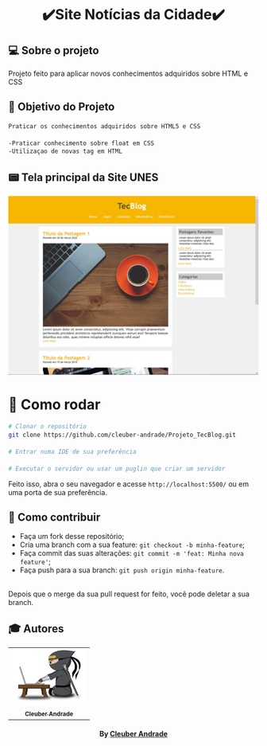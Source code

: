 <h1 align="center"> 
  ✔️Site Notícias da Cidade✔️
</h1>

## 💻 Sobre o projeto

Projeto feito para aplicar novos conhecimentos adquiridos sobre HTML e CSS

## :dart: Objetivo do Projeto

```bash
Praticar os conhecimentos adquiridos sobre HTML5 e CSS

-Praticar conhecimento sobre float em CSS
-Utilizaçao de novas tag em HTML

```

## :pager: Tela principal da Site UNES 

 <img src="img/tecblog.jpg" alt="Tela Principal">

 # 👷 Como rodar

```bash
# Clonar o repositório
git clone https://github.com/cleuber-andrade/Projeto_TecBlog.git

# Entrar numa IDE de sua preferência 

# Executar o servidor ou usar um puglin que criar um servidor

```

Feito isso, abra o seu navegador e acesse `http://localhost:5500/`
ou em uma porta de sua preferência.

 ## 🤔 Como contribuir <br/>

- Faça um fork desse repositório; <br/>
- Cria uma branch com a sua feature: `git checkout -b minha-feature`;<br/>
- Faça commit das suas alterações: `git commit -m 'feat: Minha nova feature'`; <br/>
- Faça push para a sua branch: `git push origin minha-feature`.<br/>
<br/>
Depois que o merge da sua pull request for feito, você pode deletar a sua branch. <br/>


## :mortar_board: Autores

<table align="center">
    <tr>
        <td align="center">
            <a href="https://github.com/cleuber-andrade">
                <img src="https://raw.githubusercontent.com/cleuber-andrade/cleuber-andrade/main/ninja.png" width="150px;" alt="ninja" />
                <br />
                <sub><b>Cleuber Andrade</b></sub>
            </a>
        </td>    
    </tr>
</table>
<h4 align="center">
  By  <a href="https://www.linkedin.com/in/cleuber-andrade-b8955420b/" target="_blank"> Cleuber Andrade </a>
</h4>


